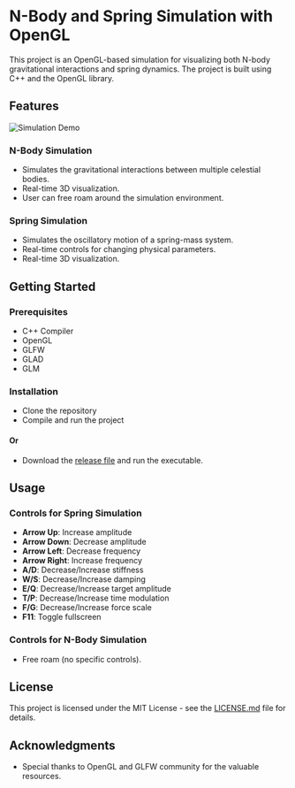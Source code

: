 # N-Body and Spring Simulation with OpenGL

This project is an OpenGL-based simulation for visualizing both N-body gravitational interactions and spring dynamics. The project is built using C++ and the OpenGL library.

## Features

![Simulation Demo](https://raviadi12.github.io/ezgif-1-cda2b3c1f3.gif)


### N-Body Simulation

- Simulates the gravitational interactions between multiple celestial bodies.
- Real-time 3D visualization.
- User can free roam around the simulation environment.

### Spring Simulation

- Simulates the oscillatory motion of a spring-mass system.
- Real-time controls for changing physical parameters.
- Real-time 3D visualization.

## Getting Started

### Prerequisites

- C++ Compiler
- OpenGL
- GLFW
- GLAD
- GLM

### Installation

- Clone the repository
- Compile and run the project

#### Or

- Download the [release file](https://github.com/raviadi12/OpenGL-Physics-Simulation/releases/tag/Relaeased) and run the executable.

## Usage

### Controls for Spring Simulation

- **Arrow Up**: Increase amplitude
- **Arrow Down**: Decrease amplitude
- **Arrow Left**: Decrease frequency
- **Arrow Right**: Increase frequency
- **A/D**: Decrease/Increase stiffness
- **W/S**: Decrease/Increase damping
- **E/Q**: Decrease/Increase target amplitude
- **T/P**: Decrease/Increase time modulation
- **F/G**: Decrease/Increase force scale
- **F11**: Toggle fullscreen

### Controls for N-Body Simulation

- Free roam (no specific controls).

## License

This project is licensed under the MIT License - see the [LICENSE.md](LICENSE.md) file for details.

## Acknowledgments

- Special thanks to OpenGL and GLFW community for the valuable resources.
